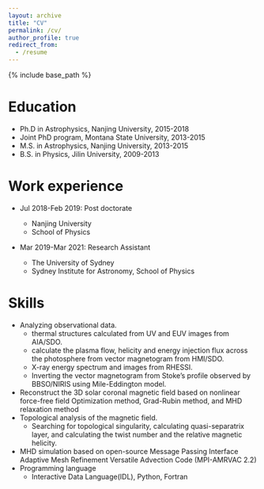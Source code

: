 ```yaml
---
layout: archive
title: "CV"
permalink: /cv/
author_profile: true
redirect_from:
  - /resume
---
```


{% include base_path %}

Education
======
* Ph.D in Astrophysics, Nanjing University, 2015-2018
* Joint PhD program, Montana State University, 2013-2015
* M.S. in Astrophysics, Nanjing University, 2013-2015
* B.S. in Physics, Jilin University, 2009-2013

Work experience
======
* Jul 2018-Feb 2019: Post doctorate
  * Nanjing University
  * School of Physics

* Mar 2019-Mar 2021: Research Assistant
  * The University of Sydney
  * Sydney Institute for Astronomy, School of Physics
  
Skills
======
* Analyzing observational data.
  * thermal structures calculated from UV and EUV images from AIA/SDO.
  * calculate the plasma flow, helicity and energy injection flux across the photosphere from vector magnetogram from HMI/SDO.
  * X-ray energy spectrum and images from RHESSI.
  * Inverting the vector magnetogram from Stoke’s profile observed by BBSO/NIRIS using Mile-Eddington model.
* Reconstruct the 3D solar coronal magnetic field based on nonlinear force-free field
Optimization method, Grad-Rubin method, and MHD relaxation method
* Topological analysis of the magnetic field.
  * Searching for topological singularity, calculating quasi-separatrix layer, and calculating the twist number and the relative magnetic helicity.
* MHD simulation based on open-source Message Passing Interface Adaptive Mesh Refinement Versatile Advection Code (MPI-AMRVAC 2.2)
* Programming language
  * Interactive Data Language(IDL), Python, Fortran

<!-- Publications
======
  <ul>{% for post in site.publications %}
    {% include archive-single-cv.html %}
  {% endfor %}</ul>
  
Talks
======
  <ul>{% for post in site.talks %}
    {% include archive-single-talk-cv.html %}
  {% endfor %}</ul>
  
Teaching
======
  <ul>{% for post in site.teaching %}
    {% include archive-single-cv.html %}
  {% endfor %}</ul>
  
Service and leadership
======
* Currently signed in to 43 different slack teams
 -->
